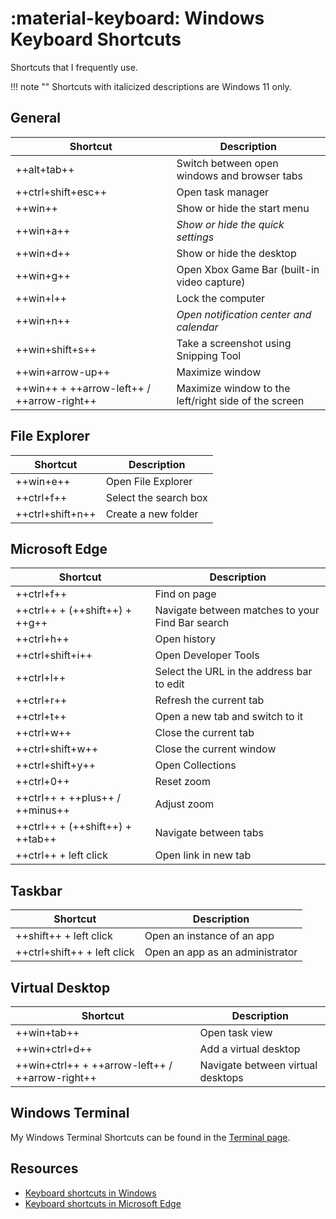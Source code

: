 # :material-keyboard: Windows Keyboard Shortcuts

Shortcuts that I frequently use.

!!! note ""
    Shortcuts with italicized descriptions are Windows 11 only.

## General

| Shortcut | Description |
| -------- | ----------- |
| ++alt+tab++ | Switch between open windows and browser tabs |
| ++ctrl+shift+esc++ | Open task manager |
| ++win++ | Show or hide the start menu |
| ++win+a++ | *Show or hide the quick settings* |
| ++win+d++ | Show or hide the desktop |
| ++win+g++ | Open Xbox Game Bar (built-in video capture) |
| ++win+l++ | Lock the computer |
| ++win+n++ | *Open notification center and calendar* |
| ++win+shift+s++ | Take a screenshot using Snipping Tool |
| ++win+arrow-up++ | Maximize window |
| ++win++ + ++arrow-left++ / ++arrow-right++ | Maximize window to the left/right side of the screen |

## File Explorer

| Shortcut | Description |
| -------- | ----------- |
| ++win+e++ | Open File Explorer |
| ++ctrl+f++ | Select the search box |
| ++ctrl+shift+n++ | Create a new folder |

## Microsoft Edge

| Shortcut | Description |
| -------- | ----------- |
| ++ctrl+f++ | Find on page |
| ++ctrl++ + (++shift++) + ++g++ | Navigate between matches to your Find Bar search |
| ++ctrl+h++ | Open history |
| ++ctrl+shift+i++ | Open Developer Tools |
| ++ctrl+l++ | Select the URL in the address bar to edit |
| ++ctrl+r++ | Refresh the current tab |
| ++ctrl+t++ | Open a new tab and switch to it |
| ++ctrl+w++ | Close the current tab |
| ++ctrl+shift+w++ | Close the current window |
| ++ctrl+shift+y++ | Open Collections |
| ++ctrl+0++ | Reset zoom |
| ++ctrl++ + ++plus++ / ++minus++ | Adjust zoom |
| ++ctrl++ + (++shift++) + ++tab++ | Navigate between tabs |
| ++ctrl++ + left click | Open link in new tab |

## Taskbar

| Shortcut | Description |
| -------- | ----------- |
| ++shift++ + left click | Open an instance of an app |
| ++ctrl+shift++ + left click | Open an app as an administrator |

## Virtual Desktop

| Shortcut | Description |
| -------- | ----------- |
| ++win+tab++ | Open task view |
| ++win+ctrl+d++ | Add a virtual desktop |
| ++win+ctrl++ + ++arrow-left++ / ++arrow-right++ | Navigate between virtual desktops |

## Windows Terminal

My Windows Terminal Shortcuts can be found in the [Terminal page](../setup/terminal/index.md#windows-terminal-shortcuts).

## Resources

- [Keyboard shortcuts in Windows](https://support.microsoft.com/en-us/windows/keyboard-shortcuts-in-windows-dcc61a57-8ff0-cffe-9796-cb9706c75eec)
- [Keyboard shortcuts in Microsoft Edge](https://support.microsoft.com/en-us/microsoft-edge/keyboard-shortcuts-in-microsoft-edge-50d3edab-30d9-c7e4-21ce-37fe2713cfad)
